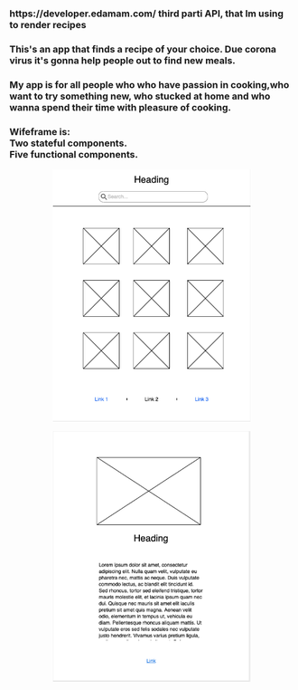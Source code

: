 <h3>https://developer.edamam.com/ third parti API, that Im using to render recipes</h3> 

<h3>This's an app that finds a recipe of your choice. Due corona virus it's gonna help people out to find new meals. </h3>

<h3>My app is for all people who who have passion in cooking,who want to try something new, who stucked at home and who wanna spend their time with pleasure of cooking.</h3> 

<h3>Wifeframe is: <br> Two stateful components. <br> Five functional components. </h3> 

<p align="center">
  <img src="./src/assets/recipe1.png" width="350" alt="no image">
</p>
<p align="center">
  <img src="./src/assets/recipe2.png" width="350" alt="no image">
</p>
